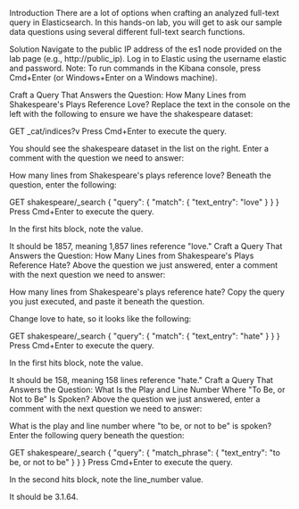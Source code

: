 Introduction
There are a lot of options when crafting an analyzed full-text query in Elasticsearch. In this hands-on lab, you will get to ask our sample data questions using several different full-text search functions.

Solution
Navigate to the public IP address of the es1 node provided on the lab page (e.g., http://public_ip).
Log in to Elastic using the username elastic and password.
Note: To run commands in the Kibana console, press Cmd+Enter (or Windows+Enter on a Windows machine).

Craft a Query That Answers the Question: How Many Lines from Shakespeare's Plays Reference Love?
Replace the text in the console on the left with the following to ensure we have the shakespeare dataset:

GET _cat/indices?v
Press Cmd+Enter to execute the query.

You should see the shakespeare dataset in the list on the right.
Enter a comment with the question we need to answer:

How many lines from Shakespeare's plays reference love?
Beneath the question, enter the following:

GET shakespeare/_search
{
  "query": {
    "match": {
      "text_entry": "love"
    }
  }
}
Press Cmd+Enter to execute the query.

In the first hits block, note the value.

It should be 1857, meaning 1,857 lines reference "love."
Craft a Query That Answers the Question: How Many Lines from Shakespeare's Plays Reference Hate?
Above the question we just answered, enter a comment with the next question we need to answer:

How many lines from Shakespeare's plays reference hate?
Copy the query you just executed, and paste it beneath the question.

Change love to hate, so it looks like the following:

GET shakespeare/_search
{
  "query": {
    "match": {
      "text_entry": "hate"
    }
  }
}
Press Cmd+Enter to execute the query.

In the first hits block, note the value.

It should be 158, meaning 158 lines reference "hate."
Craft a Query That Answers the Question: What Is the Play and Line Number Where "To Be, or Not to Be" Is Spoken?
Above the question we just answered, enter a comment with the next question we need to answer:

What is the play and line number where "to be, or not to be" is spoken?
Enter the following query beneath the question:

GET shakespeare/_search
{
  "query": {
    "match_phrase": {
      "text_entry": "to be, or not to be"
    }
  }
}
Press Cmd+Enter to execute the query.

In the second hits block, note the line_number value.

It should be 3.1.64.